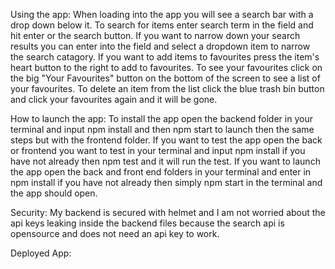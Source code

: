 Using the app:
	When loading into the app you will see a search bar with a drop down below it. To search for items enter search term in the field and hit enter or the search button. If you want to narrow down your search results you can enter into the field and select a dropdown item to narrow the search catagory. 
	If you want to add items to favourites press the item's heart button to the right to add to favourites. To see your favourites click on the big "Your Favourites" button on the bottom of the screen to see a list of your favourites. To delete an item from the list click the blue trash bin button and click your favourites again and it will be gone.
	
How to launch the app:
	To install the app open the backend folder in your terminal and input npm install and then npm start to launch then the same steps but with the frontend folder.
	If you want to test the app open the back or frontend you want to test in your terminal and input npm install if you have not already then npm test and it will run the test.
	If you want to launch the app open the back and front end folders in your terminal and enter in npm install if you have not already then simply npm start in the terminal and the app should open.
	
Security:
	My backend is secured with helmet and I am not worried about the api keys leaking inside the backend files because the search api is opensource and does not need an api key to work.
	
Deployed App:
	
